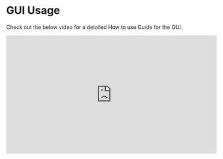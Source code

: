 # GUI Usage
Check out the below video for a detailed How to use Guide for the GUI.

<iframe width="560" height="315" src="https://www.youtube.com/embed/q3hzfRDk3GM?si=GGTSHaBiNy2aV55Y" title="YouTube video player" frameborder="0" allow="accelerometer; autoplay; clipboard-write; encrypted-media; gyroscope; picture-in-picture; web-share" allowfullscreen></iframe>

<br>